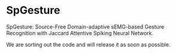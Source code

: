 # SpGesture
SpGesture: Source-Free Domain-adaptive sEMG-based Gesture Recognition with Jaccard Attentive Spiking Neural Network.

We are sorting out the code and will release it as soon as possible.
